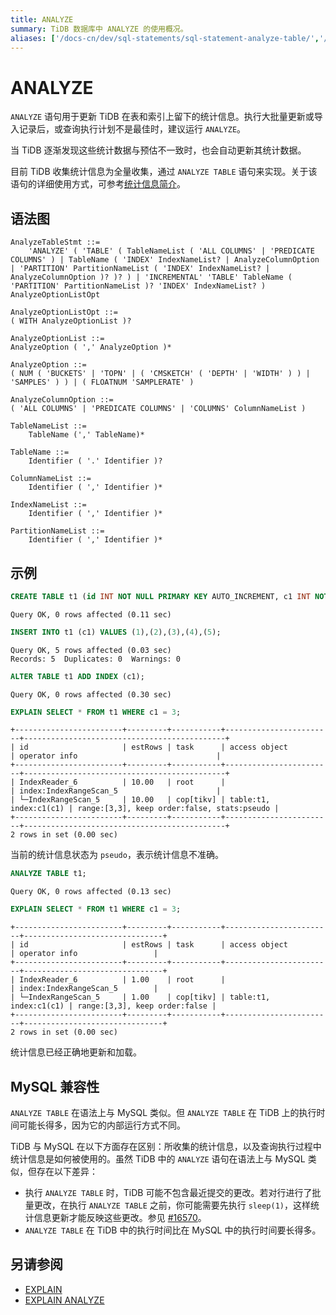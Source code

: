 ```yaml
---
title: ANALYZE
summary: TiDB 数据库中 ANALYZE 的使用概况。
aliases: ['/docs-cn/dev/sql-statements/sql-statement-analyze-table/','/docs-cn/dev/reference/sql/statements/analyze-table/']
---
```


# ANALYZE

`ANALYZE` 语句用于更新 TiDB 在表和索引上留下的统计信息。执行大批量更新或导入记录后，或查询执行计划不是最佳时，建议运行 `ANALYZE`。

当 TiDB 逐渐发现这些统计数据与预估不一致时，也会自动更新其统计数据。

目前 TiDB 收集统计信息为全量收集，通过 `ANALYZE TABLE` 语句来实现。关于该语句的详细使用方式，可参考[统计信息简介](/statistics.md)。

## 语法图

```ebnf+diagram
AnalyzeTableStmt ::=
    'ANALYZE' ( 'TABLE' ( TableNameList ( 'ALL COLUMNS' | 'PREDICATE COLUMNS' ) | TableName ( 'INDEX' IndexNameList? | AnalyzeColumnOption | 'PARTITION' PartitionNameList ( 'INDEX' IndexNameList? | AnalyzeColumnOption )? )? ) | 'INCREMENTAL' 'TABLE' TableName ( 'PARTITION' PartitionNameList )? 'INDEX' IndexNameList? ) AnalyzeOptionListOpt

AnalyzeOptionListOpt ::=
( WITH AnalyzeOptionList )?

AnalyzeOptionList ::=
AnalyzeOption ( ',' AnalyzeOption )*

AnalyzeOption ::=
( NUM ( 'BUCKETS' | 'TOPN' | ( 'CMSKETCH' ( 'DEPTH' | 'WIDTH' ) ) | 'SAMPLES' ) ) | ( FLOATNUM 'SAMPLERATE' )

AnalyzeColumnOption ::=
( 'ALL COLUMNS' | 'PREDICATE COLUMNS' | 'COLUMNS' ColumnNameList )

TableNameList ::=
    TableName (',' TableName)*

TableName ::=
    Identifier ( '.' Identifier )?

ColumnNameList ::=
    Identifier ( ',' Identifier )*

IndexNameList ::=
    Identifier ( ',' Identifier )*

PartitionNameList ::=
    Identifier ( ',' Identifier )*
```

## 示例


```sql
CREATE TABLE t1 (id INT NOT NULL PRIMARY KEY AUTO_INCREMENT, c1 INT NOT NULL);
```

```
Query OK, 0 rows affected (0.11 sec)
```


```sql
INSERT INTO t1 (c1) VALUES (1),(2),(3),(4),(5);
```

```
Query OK, 5 rows affected (0.03 sec)
Records: 5  Duplicates: 0  Warnings: 0
```


```sql
ALTER TABLE t1 ADD INDEX (c1);
```

```
Query OK, 0 rows affected (0.30 sec)
```


```sql
EXPLAIN SELECT * FROM t1 WHERE c1 = 3;
```

```
+------------------------+---------+-----------+------------------------+---------------------------------------------+
| id                     | estRows | task      | access object          | operator info                               |
+------------------------+---------+-----------+------------------------+---------------------------------------------+
| IndexReader_6          | 10.00   | root      |                        | index:IndexRangeScan_5                      |
| └─IndexRangeScan_5     | 10.00   | cop[tikv] | table:t1, index:c1(c1) | range:[3,3], keep order:false, stats:pseudo |
+------------------------+---------+-----------+------------------------+---------------------------------------------+
2 rows in set (0.00 sec)
```

当前的统计信息状态为 `pseudo`，表示统计信息不准确。


```sql
ANALYZE TABLE t1;
```

```
Query OK, 0 rows affected (0.13 sec)
```


```sql
EXPLAIN SELECT * FROM t1 WHERE c1 = 3;
```

```
+------------------------+---------+-----------+------------------------+-------------------------------+
| id                     | estRows | task      | access object          | operator info                 |
+------------------------+---------+-----------+------------------------+-------------------------------+
| IndexReader_6          | 1.00    | root      |                        | index:IndexRangeScan_5        |
| └─IndexRangeScan_5     | 1.00    | cop[tikv] | table:t1, index:c1(c1) | range:[3,3], keep order:false |
+------------------------+---------+-----------+------------------------+-------------------------------+
2 rows in set (0.00 sec)
```

统计信息已经正确地更新和加载。

## MySQL 兼容性

`ANALYZE TABLE` 在语法上与 MySQL 类似。但 `ANALYZE TABLE` 在 TiDB 上的执行时间可能长得多，因为它的内部运行方式不同。

TiDB 与 MySQL 在以下方面存在区别：所收集的统计信息，以及查询执行过程中统计信息是如何被使用的。虽然 TiDB 中的 `ANALYZE` 语句在语法上与 MySQL 类似，但存在以下差异：

+ 执行 `ANALYZE TABLE` 时，TiDB 可能不包含最近提交的更改。若对行进行了批量更改，在执行 `ANALYZE TABLE` 之前，你可能需要先执行 `sleep(1)`，这样统计信息更新才能反映这些更改。参见 [#16570](https://github.com/pingcap/tidb/issues/16570)。
+ `ANALYZE TABLE` 在 TiDB 中的执行时间比在 MySQL 中的执行时间要长得多。

## 另请参阅

* [EXPLAIN](/sql-statements/sql-statement-explain.md)
* [EXPLAIN ANALYZE](/sql-statements/sql-statement-explain-analyze.md)
